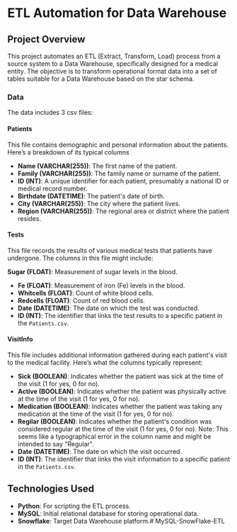 # ETL Automation for Data Warehouse

## Project Overview
This project automates an ETL (Extract, Transform, Load) process from a source system to a Data Warehouse, specifically designed for a medical entity. The objective is to transform operational format data into a set of tables suitable for a Data Warehouse based on the star schema.

### Data
The data includes 3 csv files:

#### Patients
This file contains demographic and personal information about the patients. Here’s a breakdown of its typical columns

- **Name (VARCHAR(255))**: The first name of the patient.
- **Family (VARCHAR(255))**: The family name or surname of the patient.
- **ID (INT)**: A unique identifier for each patient, presumably a national ID or medical record number.
- **Birthdate (DATETIME)**: The patient's date of birth.
- **City (VARCHAR(255))**: The city where the patient lives.
- **Region (VARCHAR(255))**: The regional area or district where the patient resides.

#### Tests
This file records the results of various medical tests that patients have undergone. The columns in this file might include:

 **Sugar (FLOAT)**: Measurement of sugar levels in the blood.
- **Fe (FLOAT)**: Measurement of iron (Fe) levels in the blood.
- **Whitcells (FLOAT)**: Count of white blood cells.
- **Redcells (FLOAT)**: Count of red blood cells.
- **Date (DATETIME)**: The date on which the test was conducted.
- **ID (INT)**: The identifier that links the test results to a specific patient in the `Patients.csv`.

#### VisitInfo
This file includes additional information gathered during each patient's visit to the medical facility. Here’s what the columns typically represent:

- **Sick (BOOLEAN)**: Indicates whether the patient was sick at the time of the visit (1 for yes, 0 for no).
- **Active (BOOLEAN)**: Indicates whether the patient was physically active at the time of the visit (1 for yes, 0 for no).
- **Medication (BOOLEAN)**: Indicates whether the patient was taking any medication at the time of the visit (1 for yes, 0 for no).
- **Regilar (BOOLEAN)**: Indicates whether the patient's condition was considered regular at the time of the visit (1 for yes, 0 for no). Note: This seems like a typographical error in the column name and might be intended to say "Regular".
- **Date (DATETIME)**: The date on which the visit occurred.
- **ID (INT)**: The identifier that links the visit information to a specific patient in the `Patients.csv`.

## Technologies Used
- **Python**: For scripting the ETL process.
- **MySQL**: Initial relational database for storing operational data.
- **Snowflake**: Target Data Warehouse platform.# MySQL-SnowFlake-ETL
